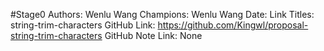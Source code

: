 #Stage0
Authors: Wenlu Wang
Champions: Wenlu Wang
Date: 
Link Titles: string-trim-characters
GitHub Link: https://github.com/Kingwl/proposal-string-trim-characters
GitHub Note Link: None
